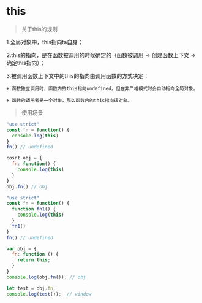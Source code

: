 # this

>关于this的规则

1.全局对象中，this指向ta自身；

2.this的指向，是在函数被调用的时候确定的（函数被调用 => 创建函数上下文 => 确定this指向）；

3.被调用函数上下文中的this的指向由调用函数的方式决定：

    + 函数独立调用时，函数内的this指向undefined，但在非严格模式时会自动指向全局对象。

    + 函数的调用者是一个对象，那么函数内的this指向该对象。

>使用场景

```javascript
"use strict"
const fn = function() {
  console.log(this)
}
fn() // undefined
```

```javascript
cosnt obj = {
  fn: function() {
    console.log(this)
  }
}
obj.fn() // obj
```

```javascript
"use strict"
const fn = function() {
  function fn1() {
    console.log(this)
  }
  fn1()
}
fn() // undefined
```

```javascript
var obj = {
  fn: function () {
    return this;
  }
}
console.log(obj.fn()); // obj

let test = obj.fn;
console.log(test());  // window
```